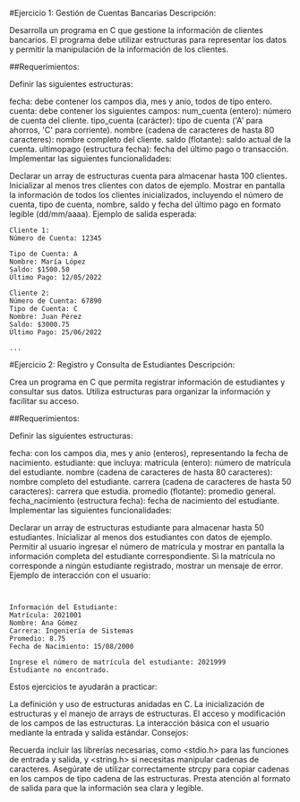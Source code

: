 #Ejercicio 1: Gestión de Cuentas Bancarias
Descripción:

Desarrolla un programa en C que gestione la información de clientes bancarios. El programa debe utilizar estructuras para representar los datos y permitir la manipulación de la información de los clientes.

##Requerimientos:

Definir las siguientes estructuras:

fecha: debe contener los campos dia, mes y anio, todos de tipo entero.
cuenta: debe contener los siguientes campos:
num_cuenta (entero): número de cuenta del cliente.
tipo_cuenta (carácter): tipo de cuenta ('A' para ahorros, 'C' para corriente).
nombre (cadena de caracteres de hasta 80 caracteres): nombre completo del cliente.
saldo (flotante): saldo actual de la cuenta.
ultimopago (estructura fecha): fecha del último pago o transacción.
Implementar las siguientes funcionalidades:

Declarar un array de estructuras cuenta para almacenar hasta 100 clientes.
Inicializar al menos tres clientes con datos de ejemplo.
Mostrar en pantalla la información de todos los clientes inicializados, incluyendo el número de cuenta, tipo de cuenta, nombre, saldo y fecha del último pago en formato legible (dd/mm/aaaa).
Ejemplo de salida esperada:

```
Cliente 1:
Número de Cuenta: 12345

Tipo de Cuenta: A
Nombre: María López
Saldo: $1500.50
Último Pago: 12/05/2022

Cliente 2:
Número de Cuenta: 67890
Tipo de Cuenta: C
Nombre: Juan Pérez
Saldo: $3000.75
Último Pago: 25/06/2022

...
```

#Ejercicio 2: Registro y Consulta de Estudiantes
Descripción:

Crea un programa en C que permita registrar información de estudiantes y consultar sus datos. Utiliza estructuras para organizar la información y facilitar su acceso.

##Requerimientos:

Definir las siguientes estructuras:

fecha: con los campos dia, mes y anio (enteros), representando la fecha de nacimiento.
estudiante: que incluya:
matricula (entero): número de matrícula del estudiante.
nombre (cadena de caracteres de hasta 80 caracteres): nombre completo del estudiante.
carrera (cadena de caracteres de hasta 50 caracteres): carrera que estudia.
promedio (flotante): promedio general.
fecha_nacimiento (estructura fecha): fecha de nacimiento del estudiante.
Implementar las siguientes funcionalidades:

Declarar un array de estructuras estudiante para almacenar hasta 50 estudiantes.
Inicializar al menos dos estudiantes con datos de ejemplo.
Permitir al usuario ingresar el número de matrícula y mostrar en pantalla la información completa del estudiante correspondiente.
Si la matrícula no corresponde a ningún estudiante registrado, mostrar un mensaje de error.
Ejemplo de interacción con el usuario:

```Ingrese el número de matrícula del estudiante: 2021001


Información del Estudiante:
Matrícula: 2021001
Nombre: Ana Gómez
Carrera: Ingeniería de Sistemas
Promedio: 8.75
Fecha de Nacimiento: 15/08/2000

Ingrese el número de matrícula del estudiante: 2021999
Estudiante no encontrado.
```
Estos ejercicios te ayudarán a practicar:

La definición y uso de estructuras anidadas en C.
La inicialización de estructuras y el manejo de arrays de estructuras.
El acceso y modificación de los campos de las estructuras.
La interacción básica con el usuario mediante la entrada y salida estándar.
Consejos:

Recuerda incluir las librerías necesarias, como <stdio.h> para las funciones de entrada y salida, y <string.h> si necesitas manipular cadenas de caracteres.
Asegúrate de utilizar correctamente strcpy para copiar cadenas en los campos de tipo cadena de las estructuras.
Presta atención al formato de salida para que la información sea clara y legible.
